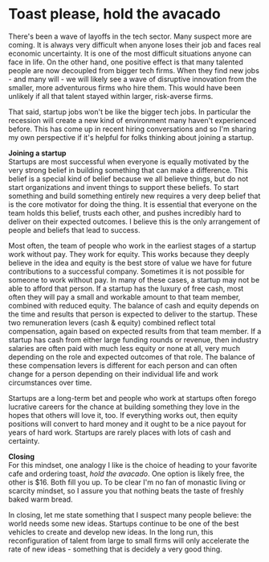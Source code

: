 # Toast please, hold the avacado

There's been a wave of layoffs in the tech sector. Many suspect more are coming. It is always very difficult when anyone loses their job and faces real economic uncertainty. It is one of the most difficult situations anyone can face in life. On the other hand, one positive effect is that many talented people are now decoupled from bigger tech firms. When they find new jobs - and many will -  we will likely see a wave of disruptive innovation from the smaller, more adventurous firms who hire them. This would have been unlikely if all that talent stayed within larger, risk-averse firms.

That said, startup jobs won't be like the bigger tech jobs. In particular the recession will create a new kind of environment many haven't experienced before. This has come up in recent hiring conversations and so I'm sharing my own perspective if it's helpful for folks thinking about joining a startup. 


**Joining a startup**  
Startups are most successful when everyone is equally motivated by the very strong belief in building something that can make a difference. This belief is a special kind of belief because we all believe things, but do not start organizations and invent things to support these beliefs. To start something and build something entirely new requires a very deep belief that is the core motivator for doing the thing. It is essential that everyone on the team holds this belief, trusts each other, and pushes incredibly hard to deliver on their expected outcomes. I believe this is the only arrangement of people and beliefs that lead to success. 

Most often, the team of people who work in the earliest stages of a startup work without pay. They work for equity. This works because they deeply believe in the idea and equity is the best store of value we have for future contributions to a successful company. Sometimes it is not possible for someone to work without pay. In many of these cases, a startup may not be able to afford that person. If a startup has the luxury of free cash, most often they will pay a small and workable amount to that team member, combined with reduced equity. The balance of cash and equity depends on the time and results that person is expected to deliver to the startup. These two remuneration levers (cash & equity) combined reflect total compensation, again based on expected results from that team member.  If a startup has cash from either large funding rounds or revenue, then industry salaries are often paid with much less equity or none at all, very much depending on the role and expected outcomes of that role.  The balance of these compensation levers is different for each person and can often change for a person depending on their individual life and work circumstances over time. 

Startups are a long-term bet and people who work at startups often forego lucrative careers for the chance at building something they love in the hopes that others will love it, too. If everything works out, then equity positions will convert to hard money and it ought to be a nice payout for years of hard work. Startups are rarely places with lots of cash and certainty. 

**Closing**  
For this mindset, one analogy I like is the choice of heading to your favorite cafe and ordering toast, *hold the avacado*. One option is likely free, the other is $16. Both fill you up. To be clear I'm no fan of monastic living or scarcity mindset, so I assure you that nothing beats the taste of freshly baked warm bread.

In closing, let me state something that I suspect many people believe: the world needs some new ideas. Startups continue to be one of the best vehicles to create and develop new ideas. In the long run, this reconfiguration of talent from large to small firms will only accelerate the rate of new ideas - something that is decidely a very good thing. 
